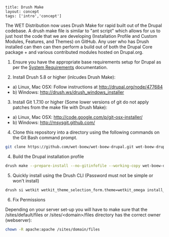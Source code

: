 ```
title: Drush Make
layout: concept
tags: ['intro','concept']
```


The WET Distribution now uses Drush Make for rapid built out of the Drupal codebase. A drush make file is similar to "ant script" which allows for us to just host the code that we are developing (Installation Profile and Custom Modules, Features, and Themes) on GitHub. Any user who has Drush installed can then can then perform a build out of both the Drupal Core package + and various contributed modules hosted on Drupal.org.

1. Ensure you have the appropriate base requirements setup for Drupal as per the [System Requirements](https://github.com/wet-boew/wet-boew-drupal/wiki/System-Requirements) documentation.

2. Install Drush 5.8 or higher (inlcudes Drush Make):
  * a) Linux, Mac OSX: Follow instructions at http://drupal.org/node/477684
  * b) Windows: http://drush.ws/drush_windows_installer

3. Install Git 1.7.10 or higher (Some lower versions of git do not apply patches from the make file with Drush Make):
  * a) Linux, Mac OSX: http://code.google.com/p/git-osx-installer/
  * b) Windows: http://msysgit.github.com/

4. Clone this repository into a directory using the following commands on the Git Bash command prompt.

  ``` bash
  git clone https://github.com/wet-boew/wet-boew-drupal.git wet-boew-drupal;
  ```

4. Build the Drupal installation profile

  ``` bash
  drush make --prepare-install --no-gitinfofile --working-copy wet-boew-drupal/build-wetkit.make /var/www/html --yes
  ```

5. Quickly install using the Drush CLI (Password must not be simple or won't install)

  ``` bash
  drush si wetkit wetkit_theme_selection_form.theme=wetkit_omega install_configure_form.demo_content=TRUE --sites-subdir=default --db-url=mysql://root:@127.0.0.1:3306/wetkit_db --account-name=admin --account-pass=WetKit@2013 --site-mail=admin@example.com --site-name='Web Experience Toolkit' --yes
  ```

6. Fix Permissions

  Depending on your server set-up you will have to make sure that the /sites/default/files or /sites/&lt;domain&gt;/files directory has the correct owner (webserver):

  ``` bash
  chown -R apache:apache /sites/domain/files
  ```

